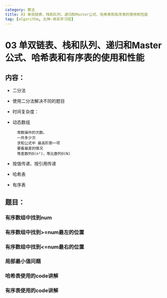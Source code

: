 ```yaml
---
category: 算法
title: 03 单双链表、栈和队列、递归和Master公式、哈希表和有序表的使用和性能
tag: [algorithm, 左神-体系学习班]
---
```

# 03 单双链表、栈和队列、递归和Master公式、哈希表和有序表的使用和性能
## 内容：
- 二分法
- 使用二分法解决不同的题目
- 时间复杂度：
- 动态数组

        常数操作的次数。  
        一共多少次  
        求和公式中 最高阶那一项  
        要看最差的情况  
        等差数列O(n²)，等比数列O(N)

- 按值传递、按引用传递
- 哈希表
- 有序表
## 题目：
### 有序数组中找到num

### 有序数组中找到>=num最左的位置

### 有序数组中找到<=num最右的位置

### 局部最小值问题

### 哈希表使用的code讲解

### 有序表使用的code讲解
